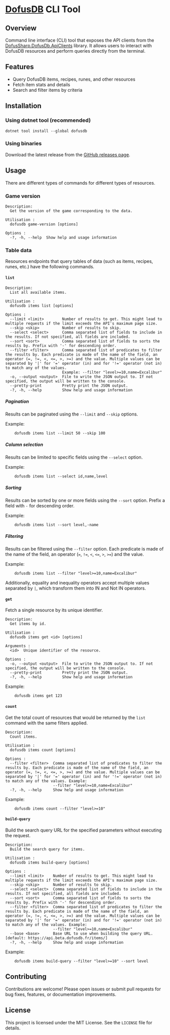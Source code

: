 ﻿# [DofusDB](https://dofusdb.fr) CLI Tool

## Overview

Command line interface (CLI) tool that exposes the API clients from the [DofusSharp.DofusDb.ApiClients](../DofusSharp.DofusDb.ApiClients) library. It allows users to interact with DofusDB resources and perform queries directly from the terminal.

## Features

- Query DofusDB items, recipes, runes, and other resources
- Fetch item stats and details
- Search and filter items by criteria

## Installation

### Using dotnet tool (recommended)
```shell
dotnet tool install --global dofusdb
```

### Using binaries

Download the latest release from the [GitHub releases page](https://github.com/ismailbennani/DofusSharp/releases/latest).

## Usage

There are different types of commands for different types of resources.

### Game version

```
Description:
  Get the version of the game corresponding to the data.

Utilisation :
  dofusdb game-version [options]

Options :
  -?, -h, --help  Show help and usage information
```

### Table data

Resources endpoints that query tables of data (such as items, recipes, runes, etc.) have the following commands.

#### `list`

```
Description:
  List all available items.

Utilisation :
  dofusdb items list [options]

Options :
  --limit <limit>        Number of results to get. This might lead to multiple requests if the limit exceeds the API's maximum page size.
  --skip <skip>          Number of results to skip.
  --select <select>      Comma separated list of fields to include in the results. If not specified, all fields are included.
  --sort <sort>          Comma separated list of fields to sorts the results by. Prefix with '-' for descending order.
  --filter <filter>      Comma separated list of predicates to filter the results by. Each predicate is made of the name of the field, an operator (=, !=, <, <=, >, >=) and the value. Multiple values can be separated by '|' for '=' operator (in) and for '!=' operator (not in) to match any of the values. 
                         Example: --filter "level>=10,name=Excalibur"
  -o, --output <output>  File to write the JSON output to. If not specified, the output will be written to the console.
  --pretty-print         Pretty print the JSON output.
  -?, -h, --help         Show help and usage information
```

##### Pagination

Results can be paginated using the `--limit` and `--skip` options.

Example:
```shell
    dofusdb items list --limit 50 --skip 100
```

##### Column selection

Results can be limited to specific fields using the `--select` option.

Example:
```shell
    dofusdb items list --select id,name,level
```

##### Sorting

Results can be sorted by one or more fields using the `--sort` option. Prefix a field with `-` for descending order.

Example:
```shell
    dofusdb items list --sort level,-name
```

##### Filtering

Results can be filtered using the `--filter` option. Each predicate is made of the name of the field, an operator (`=`, `!=`, `<`, `<=`, `>`, `>=`) and the value.

Example:
```shell
    dofusdb items list --filter "level>=10,name=Excalibur"
```

Additionally, equality and inequality operators accept multiple values separated by `|`, which transform them into IN and Not IN operators.

#### `get`

Fetch a single resource by its unique identifier.

```
Description:
  Get items by id.

Utilisation :
  dofusdb items get <id> [options]

Arguments :
  <id>  Unique identifier of the resource.

Options :
  -o, --output <output>  File to write the JSON output to. If not specified, the output will be written to the console.
  --pretty-print         Pretty print the JSON output.
  -?, -h, --help         Show help and usage information
```

Example:
```shell
    dofusdb items get 123
```

#### `count`

Get the total count of resources that would be returned by the `list` command with the same filters applied.

```
Description:
  Count items.

Utilisation :
  dofusdb items count [options]

Options :
  --filter <filter>  Comma separated list of predicates to filter the results by. Each predicate is made of the name of the field, an operator (=, !=, <, <=, >, >=) and the value. Multiple values can be separated by '|' for '=' operator (in) and for '!=' operator (not in) to match any of the values. Example: 
                     --filter "level>=10,name=Excalibur"
  -?, -h, --help     Show help and usage information
```

Example:
```shell
    dofusdb items count --filter "level>=10"
```

#### `build-query`

Build the search query URL for the specified parameters without executing the request.

```
Description:
  Build the search query for items.

Utilisation :
  dofusdb items build-query [options]

Options :
  --limit <limit>    Number of results to get. This might lead to multiple requests if the limit exceeds the API's maximum page size.
  --skip <skip>      Number of results to skip.
  --select <select>  Comma separated list of fields to include in the results. If not specified, all fields are included.
  --sort <sort>      Comma separated list of fields to sorts the results by. Prefix with '-' for descending order.
  --filter <filter>  Comma separated list of predicates to filter the results by. Each predicate is made of the name of the field, an operator (=, !=, <, <=, >, >=) and the value. Multiple values can be separated by '|' for '=' operator (in) and for '!=' operator (not in) to match any of the values. Example: 
                     --filter "level>=10,name=Excalibur"
  --base <base>      Base URL to use when building the query URL. [default: https://api.beta.dofusdb.fr/items/]
  -?, -h, --help     Show help and usage information
```

Example:
```shell
    dofusdb items build-query --filter "level>=10" --sort level
```

## Contributing

Contributions are welcome! Please open issues or submit pull requests for bug fixes, features, or documentation improvements.

## License

This project is licensed under the MIT License. See the `LICENSE` file for details.
